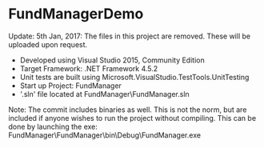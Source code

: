 # FundManagerDemo

Update: 5th Jan, 2017: The files in this project are removed. These will be uploaded upon request.

- Developed using Visual Studio 2015, Community Edition
- Target Framework: .NET Framework 4.5.2
- Unit tests are built using Microsoft.VisualStudio.TestTools.UnitTesting
- Start up Project: FundManager
- '.sln' file located at FundManager\FundManager.sln

Note: The commit includes binaries as well. This is not the norm, but are included if anyone wishes to run the project without compiling.
This can be done by launching the exe: FundManager\FundManager\bin\Debug\FundManager.exe
